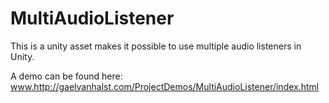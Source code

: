 # MultiAudioListener
This is a unity asset makes it possible to use multiple audio listeners in Unity.

A demo can be found here: www.http://gaelvanhalst.com/ProjectDemos/MultiAudioListener/index.html

